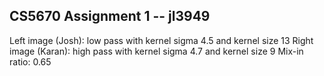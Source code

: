 ## CS5670 Assignment 1 -- jl3949

Left image (Josh): low pass with kernel sigma 4.5 and kernel size 13
Right image (Karan): high pass with kernel sigma 4.7 and kernel size 9
Mix-in ratio: 0.65